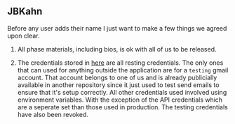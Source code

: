 JBKahn
----
Before any user adds their name I just want to make a few things we agreed upon clear.

1) All phase materials, including bios, is ok with all of us to be released.

2) The credentials stored in [here](https://github.com/csc301-fall2014/Proj-Morning-Team2-repo/blob/master/AbArticulus/mysite/common.py) are all resting credentials. The only ones that can used for anything outside the application are for a `testing` gmail account. That account belongs to one of us and is already publicially available in another repository since it just used to test send emails to ensure that it's setup correctly. All other credentials used involved using environment variables. With the exception of the API credentials which are a seperate set than those used in production. The testing credentials have also been revoked.
